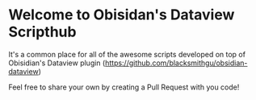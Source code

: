 # Welcome to Obisidan's Dataview Scripthub

It's a common place for all of the awesome scripts developed on top of Obisidian's Dataview plugin (https://github.com/blacksmithgu/obsidian-dataview)


Feel free to share your own by creating a Pull Request with you code! 

